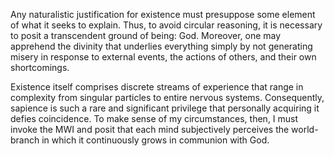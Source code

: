 Any naturalistic justification for existence must presuppose some element of what it seeks to explain. Thus, to avoid circular reasoning, it is necessary to posit a transcendent ground of being: God. Moreover, one may apprehend the divinity that underlies everything simply by not generating misery in response to external events, the actions of others, and their own shortcomings.

Existence itself comprises discrete streams of experience that range in complexity from singular particles to entire nervous systems. Consequently, sapience is such a rare and significant privilege that personally acquiring it defies coincidence. To make sense of my circumstances, then, I must invoke the MWI and posit that each mind subjectively perceives the world-branch in which it continuously grows in communion with God.

